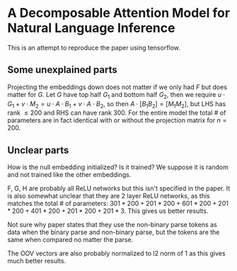 # A Decomposable Attention Model for Natural Language Inference
This is an attempt to reproduce the paper using tensorflow.

## Some unexplained parts
Projecting the embeddings down does not matter if we only had $F$ but does matter for $G$. Let $G$ have top half $G_1$ and bottom half $G_2$, then we require $u\cdot G_1 + v\cdot M_2 = u\cdot A\cdot B_1 + v\cdot A\cdot B_2$, so then $A\cdot [B_1 B_2] = [M_1 M_2]$, but LHS has rank $\le 200$ and RHS can have rank $300$. For the entire model the total # of parameters are in fact identical with or without the projection matrix for $n = 200$.

## Unclear parts
How is the null embedding initialized? Is it trained? We suppose it is random and not trained like the other embeddings.

F, G, H are probably all ReLU networks but this isn't specified in the paper. It is also somewhat unclear that they are 2 layer ReLU networks, as this matches the total # of parameters: $301 * 200 + 201 * 200 + 601 * 200 + 201 * 200 + 401 * 200 + 201 * 200 + 201 * 3$. This gives us better results.

Not sure why paper states that they use the non-binary parse tokens as data when the binary parse and non-binary parse, but the tokens are the same when compared no matter the parse.

The OOV vectors are also probably normalized to l2 norm of 1 as this gives much better results.
